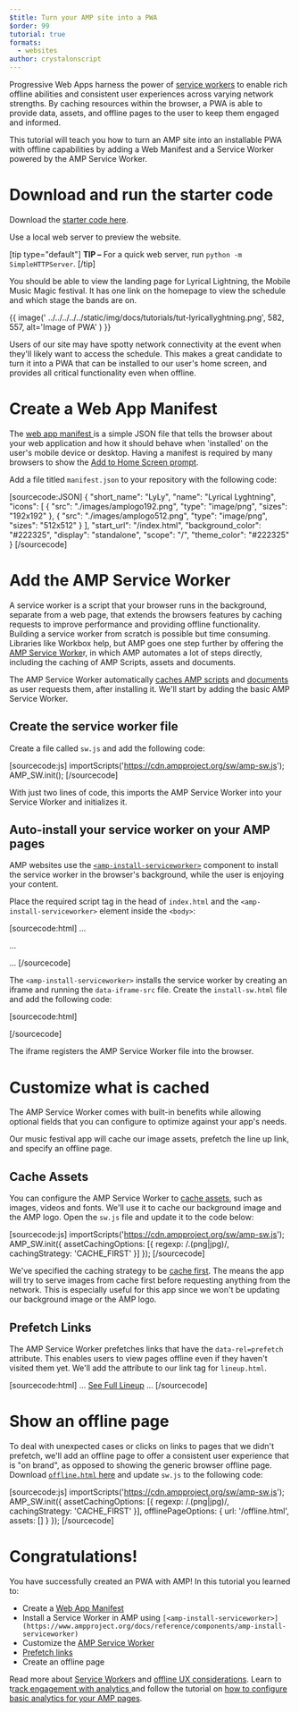 ```yaml
---
$title: Turn your AMP site into a PWA
$order: 99
tutorial: true
formats:
  - websites
author: crystalonscript
---
```


Progressive Web Apps harness the power of [service workers](https://developer.mozilla.org/en-US/docs/Web/API/Service_Worker_API) to enable rich offline abilities and consistent user experiences across varying network strengths. 
By caching resources within the browser, a PWA is able to provide data, assets, and offline pages to the user to keep them engaged and informed. 

This tutorial will teach you how to turn an AMP site into an installable PWA with offline capabilities by adding a Web Manifest and a Service Worker powered by the AMP Service Worker.


# Download and run the starter code 

Download the [starter code here](../../../../../static/files/tutorials/amptopwa.zip).

Use a local web server to preview the website.

[tip type="default"]
**TIP –**  For a quick web server, run `python -m SimpleHTTPServer`.
[/tip]

You should be able to view the landing page for Lyrical Lightning, the Mobile Music Magic festival. 
It has one link on the homepage to view the schedule and which stage the bands are on. 

{{ image('	../../../../../static/img/docs/tutorials/tut-lyricallyghtning.png', 582, 557, alt='Image of PWA' ) }}

Users of our site may have spotty network connectivity at the event when they'll likely want to access the schedule. 
This makes a great candidate to turn it into a PWA that can be installed to our user's home screen, and provides all critical functionality even when offline. 


# Create a Web App Manifest

The [web app manifest ](https://developers.google.com/web/fundamentals/web-app-manifest/)is a simple JSON file that tells the browser about your web application 
and how it should behave when 'installed' on the user's mobile device or desktop. Having a manifest is required by many browsers to show the 
[Add to Home Screen prompt](https://developers.google.com/web/fundamentals/app-install-banners/).

Add a file titled `manifest.json` to your repository with the following code:


[sourcecode:JSON]
{
 "short_name": "LyLy",
 "name": "Lyrical Lyghtning",
 "icons": [
   {
     "src": "./images/amplogo192.png",
     "type": "image/png",
     "sizes": "192x192"
   },
   {
     "src": "./images/amplogo512.png",
     "type": "image/png",
     "sizes": "512x512"
   }
 ],
 "start_url": "/index.html",
 "background_color": "#222325",
 "display": "standalone",
 "scope": "/",
 "theme_color": "#222325"
}
[/sourcecode]


# Add the AMP Service Worker

A service worker is a script that your browser runs in the background, 
separate from a web page, that extends the browsers features by caching requests to improve performance and providing offline functionality. 
Building a service worker from scratch is possible but time consuming. 
Libraries like Workbox help, but AMP goes one step further by offering the [AMP Service Worke](https://github.com/ampproject/amp-sw)r, 
in which AMP automates a lot of steps directly, including the caching of AMP Scripts, assets and documents.

The AMP Service Worker automatically [caches AMP scripts](https://github.com/ampproject/amp-sw/tree/master/src/modules/amp-caching) 
and [documents](https://github.com/ampproject/amp-sw/tree/master/src/modules/document-caching) as user requests them, after installing it. 
We'll start by adding the basic AMP Service Worker.


## Create the service worker file

Create a file called `sw.js` and add the following code:

[sourcecode:js]
importScripts('https://cdn.ampproject.org/sw/amp-sw.js');
AMP_SW.init();
[/sourcecode]

With just two lines of code, this imports the AMP Service Worker into your Service Worker and initializes it.

## Auto-install your service worker on your AMP pages

AMP websites use the [`<amp-install-serviceworker>`](https://www.ampproject.org/docs/reference/components/amp-install-serviceworker) 
component to install the service worker in the browser's background, while the user is enjoying your content.

Place the required script tag in the head of `index.html` and the `<amp-install-serviceworker>` element inside the `<body>`:

[sourcecode:html]
…
<script async custom-element="amp-install-serviceworker" src="https://cdn.ampproject.org/v0/amp-install-serviceworker-0.1.js"></script>
…
</head>
<body>
   <amp-install-serviceworker src="/sw.js"
           data-iframe-src="install-sw.html"
           layout="nodisplay">
   </amp-install-serviceworker>
...
[/sourcecode]


The `<amp-install-serviceworker>` installs the service worker by creating an iframe and running the `data-iframe-src` file. 
Create the `install-sw.html` file and add the following code:

[sourcecode:html]
<!doctype html>
<title>installing service worker</title>
<script type='text/javascript'>
 if('serviceWorker' in navigator) {
   navigator.serviceWorker.register('./sw.js');
 };
</script>
[/sourcecode]

The iframe registers the AMP Service Worker file into the browser. 


# Customize what is cached 

The AMP Service Worker comes with built-in benefits while allowing optional fields that you can configure to optimize against your app's needs. 

Our music festival app will cache our image assets, prefetch the line up link, and specify an offline page. 


## Cache Assets

You can configure the AMP Service Worker to [cache assets](https://github.com/ampproject/amp-sw/tree/master/src/modules/asset-caching), 
such as images, videos and fonts. We'll use it to cache our background image and the AMP logo. Open the `sw.js` file and update it to the code below:

[sourcecode:js]
importScripts('https://cdn.ampproject.org/sw/amp-sw.js');
AMP_SW.init({
   assetCachingOptions: [{
       regexp: /\.(png|jpg)/,
       cachingStrategy: 'CACHE_FIRST'
     }]
});
[/sourcecode]


We've specified the caching strategy to be [cache first](https://developers.google.com/web/fundamentals/instant-and-offline/offline-cookbook/#cache-falling-back-to-network). 
The means the app will try to serve images from cache first before requesting anything from the network. This is especially useful for this app since we won't be updating our background image or the AMP logo. 


## Prefetch Links

The AMP Service Worker prefetches links that have the `data-rel=prefetch` attribute. 
This enables users to view pages offline even if they haven't visited them yet. We'll add the attribute to our link tag for `lineup.html`.


[sourcecode:html]
...
<a href="/lineup.html" data-rel="prefetch">See Full Lineup</a>
...
[/sourcecode]



# Show an offline page

To deal with unexpected cases or clicks on links to pages that we didn't prefetch, 
we'll add an offline page to offer a consistent user experience that is "on brand", 
as opposed to showing the generic browser offline page. 
Download [`offline.html` here](../../../../../static/files/tutorials/offline.zip) and update `sw.js` to the following code:

[sourcecode:js]
importScripts('https://cdn.ampproject.org/sw/amp-sw.js');
AMP_SW.init({
   assetCachingOptions: [{
       regexp: /\.(png|jpg)/,
       cachingStrategy: 'CACHE_FIRST'
     }],
     offlinePageOptions: {
       url: '/offline.html',
       assets: []
     }
});
[/sourcecode]

# Congratulations! 

You have successfully created an PWA with AMP! In this tutorial you learned to:



*   Create a [Web App Manifest](https://developers.google.com/web/fundamentals/web-app-manifest/) 
*   Install a Service Worker in AMP using `[<amp-install-serviceworker>](https://www.ampproject.org/docs/reference/components/amp-install-serviceworker)`
*   Customize the [AMP Service Worker ](https://amp.dev/documentation/guides-and-tutorials/optimize-and-measure/amp-as-pwa.html)
*   [Prefetch links ](https://developer.mozilla.org/en-US/docs/Web/HTTP/Link_prefetching_FAQ)
*   Create an offline page 

Read more about [Service Worker](https://amp.dev/documentation/guides-and-tutorials/optimize-and-measure/amp-as-pwa.html)s and [offline UX considerations](https://developers.google.com/web/fundamentals/instant-and-offline/offline-ux). Learn to t[rack engagement with analytics ](https://amp.dev/documentation/guides-and-tutorials/optimize-measure/configure-analytics/index.html)and follow the tutorial on [how to configure basic analytics for your AMP pages](https://amp.dev/documentation/guides-and-tutorials/optimize-and-measure/tracking-engagement.html). 